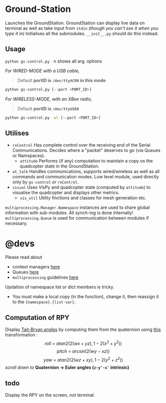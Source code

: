 Ground-Station
==============

Launches the GroundStation. GroundStation can display live data on terminal as well as take input from `stdin` *(though you can't see it when you type it in)*
Initialises all the submodules. `__init__.py` should do this instead.

Usage
-----
`python gs-control.py -h` shows all arg. options

*For WIRED-MODE with a USB cable,*
> Default **portID is `/dev/ttyACM0` in this mode**
```bash
python gs-control.py [--port <PORT_ID>]
```

*For WIRELESS-MODE, with an XBee radio,*
> Default **portID is `/dev/ttyUSB0`**
```bash
python gs-control.py -wl [--port <PORT_ID>]
```

Utilises
--------
* `rxControl`
Has complete control over the receiving end of the Serial Communications. Decides where a "packet" deserves to go (via Queues or Namspaces).
	+ `attitude`
	Performs (if any) computation to maintain a copy os the quadcopter state in the GroundStation.
* `at_talk`
Handles communications, supports wired/wireless as well as all commands and communication modes. Low level module, used directly only by `gs-control` or `rxControl`.
* `visual`
Uses VisPy and quadcopter state (computed by `attitude`) to visualise the quadcopter and displays other metrics.
	+ `vis_util`
	Utility finctions and classes for mesh generation etc.

`multiprocessing.Manager.Namespace` instances are used to share global information with sub-modules. All synch-ing is done internally!
`multiprocessing.Queue` is used for communication between modules if necessary.

@devs
=====

Please read about

* context managers [here](https://pymotw.com/2/multiprocessing/communication.html#shared-namespaces)
* Queues [here](https://docs.python.org/3/library/multiprocessing.html#exchanging-objects-between-processes)
* `multiprocessing` guidelines [here](https://docs.python.org/3/library/multiprocessing.html#programming-guidelines)

Updation of namespace list or dict members is tricky.

* You must make a local copy (in the function), change it, then reassign it to the `{namespace}.{list-var}`.

Computation of RPY
------------------

Display [Tait-Bryan angles](https://en.wikipedia.org/wiki/Euler_angles#Tait.E2.80.93Bryan_angles) by computing them from the quaternion using [this](https://en.wikipedia.org/wiki/Rotation_formalisms_in_three_dimensions#Euler_angles_.E2.86.94_Quaternion) transformation :
$$ roll\ =\ atan2( 2(wx + yz), 1-2(x^2+y^2)) $$
$$ pitch\ =\ arcsin( 2(wy - xz)) $$
$$ yaw\ =\ atan2( 2(wz + xy), 1 - 2(y^2 + z^2)) $$
*scroll down to* **Quaternion → Euler angles (`z-y’-x″` intrinsic)**

todo
----

Display the RPY on the screen, not terminal.